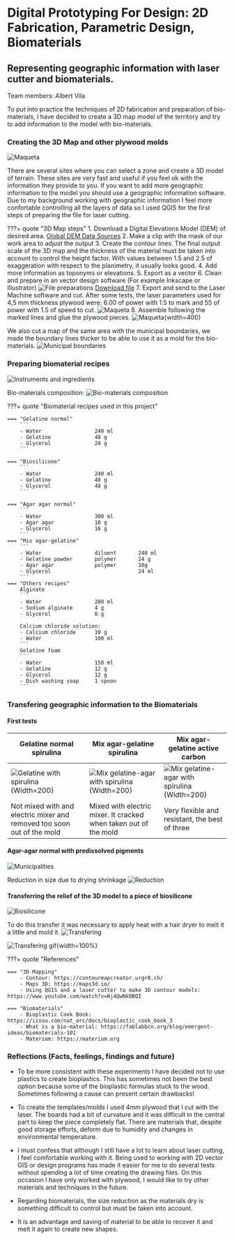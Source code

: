 # **Digital Prototyping For Design: 2D Fabrication, Parametric Design, Biomaterials**

## Representing geographic information with laser cutter and biomaterials.
Team members: Albert Vila

To put into practice the techniques of 2D fabrication and preparation of bio-materials, I have decided to create a 3D map model of the territory and try to add information to the model with bio-materials.

### Creating the 3D Map and other plywood molds

![Maqueta](../../images/T2_DP4D_3DMap.JPG)

There are several sites where you can select a zone and create a 3D model of terrain. These sites are very fast and useful if you feel ok with the information they provide to you. If you want to add more geographic information to the model you should use a geographic information software. Due to my background working with geographic information I feel more confortable controlling all the layers of data so I used QGIS for the first steps of preparing the file for laser cutting.

???+ quote "3D Map steps"
    1. Download a Digital Elevations Model (DEM) of desired area. [Global DEM Data Sources](https://gisgeography.com/free-global-dem-data-sources/)
    2. Make a clip with the mask of our work area to adjust the output
    3. Create the contour lines. The final output scale of the 3D map and the thickness of the material must be taken into account to control the height factor. With values ​​between 1.5 and 2.5 of exaggeration with respect to the planimetry, it usually looks good.
    4. Add more information as toponyms or elevations.
    5. Export as a vector
    6. Clean and prepare in an vector design software (For example Inkscape or Illustrator)
        ![File preparations](../../images/T2_DP4D_FilePreparation.JPG)
        [Download file](../../files/3DMap_layout_ready4laser.ai)
    7. Export and send to the Laser Machine software and cut. After some tests, the laser parameters used for 4,5 mm thickness plywood were: 6.00 of power with 1.5 to mark and 55 of power with 1.5 of speed to cut.
        ![Maqueta](../../images/T2_DP4D_LaserCutting.gif)
    8. Assemble following the marked lines and glue the plywood pieces.
        ![Maqueta](../../images/Maqueta.JPG){width=400}

We also cut a map of the same area with the municipal boundaries, we made the boundary lines thicker to be able to use it as a mold for the bio-materials.
![Municipal boundaries](../../images/T2_DP4D_MunicipalitiesMap.JPG)



### Preparing biomaterial recipes

![Instruments and ingredients](../../images/T2_DP4D_ingredientsandinstruments.JPG)

Bio-materials composition:
![Bio-materials composition](../../images/T2_DP4D_M1_BioMaterialsFormula.JPG)

  
???+ quote "Biomaterial recipes used in this project"

    === "Gelatine normal"
        ```
        - Water                 240 ml
        - Gelatine              48 g
        - Glycerol              24 g
        ```

    === "Biosilicone"
        ```
        - Water                 240 ml
        - Gelatine              48 g
        - Glycerol              48 g
        ```

    === "Agar agar normal"
        ``` 
        - Water                 300 ml
        - Agar agar             10 g
        - Glycerol              16 g
        ```   
    === "Mix agar-gelatine"
        ``` 
        - Water                 diluent       240 ml
        - Gelatine powder       polymer       24 g
        - Agar agar             polymer       10g          
        - Glycerol                            24 ml
        ```
    === "Others recipes"
        Alginate
        ```
        - Water                 200 ml
        - Sodium alginate       4 g
        - Glycerol              8 g

        Calcium chloride solution:
        - Calcium chloride      10 g
        - Water                 100 ml
        ```
        Gelatine foam
        ``` 
        - Water                 150 ml
        - Gelatine              12 g
        - Glycerol              12 g
        - Dish washing soap     1 spoon
        ```

### Transfering geographic information to the Biomaterials

#### First tests

| Gelatine normal spirulina | Mix agar-gelatine spirulina | Mix agar-gelatine active carbon |
| --- | --- | --- |
| ![Gelatine with spirulina](../../images/T2_DP4D_GelatineWithSpirulina.JPG){Width=200} | ![Mix gelatine-agar with spirulina](../../images/T2_DP4D_AgarGelatineSpirulina.JPG){Width=200} | ![Mix gelatine-agar with spirulina](../../images/T2_DP4D_AgarGelatineActiveCarbon.JPG){Width=200} |
| Not mixed with and electric mixer and removed too soon out of the mold | Mixed with electric mixer. It cracked when taken out of the mold | Very flexible and resistant, the best of three|

#### Agar-agar normal with predissolved pigments

![Municipalities](../../images//T2_DP4D_MunicipalitiesMapBioMat.JPG)

Reduction in size due to drying shrinkage
![Reduction](../../images/T2_DP4D_Drying.JPG)

#### Transferring the relief of the 3D model to a piece of biosilicone
![Biosilicone](../../images/T2_DP4D_BioSilicone.JPG)

To do this transfer it was necessary to apply heat with a hair dryer to melt it a little and mold it.
![Transfering](../../images/T2_DP4D_GeoBioSilicon.JPG)

![Transfering gif](../../images/T2_DP4D_GeoBioSilicone-2.gif){width=100%}


???+ quote "References"
  
    === "3D Mapping"
        - Contour: https://contourmapcreator.urgr8.ch/
        - Maps 3D: https://maps3d.io/
        - Using QGIS and a laser cutter to make 3D contour models: https://www.youtube.com/watch?v=Nj4QwNk0BQI

    === "Biomaterials"
        - Bioplastic Cook Book: https://issuu.com/nat_arc/docs/bioplastic_cook_book_3
        - What is a bio-material: https://fablabbcn.org/blog/emergent-ideas/biomaterials-101
        - Materiom: https://materiom.org

  


### Reflections (Facts, feelings, findings and future)

- To be more consistent with these experiments I have decided not to use plastics to create bioplastics. This has sometimes not been the best option because some of the bioplastic formulas stuck to the wood. Sometimes following a cause can present certain drawbacks!

- To create the templates/molds I used 4mm plywood that I cut with the laser. The boards had a bit of curvature and it was difficult in the central part to keep the piece completely flat. There are materials that, despite good storage efforts, deform due to humidity and changes in environmental temperature.

- I must confess that although I still have a lot to learn about laser cutting, I feel comfortable working with it. Being used to working with 2D vector GIS or design programs has made it easier for me to do several tests without spending a lot of time creating the drawing files. On this occasion I have only worked with plywood, I would like to try other materials and techniques in the future. 

- Regarding biomaterials, the size reduction as the materials dry is something difficult to control but must be taken into account.

- It is an advantage and saving of material to be able to recover it and melt it again to create new shapes.



